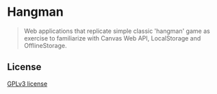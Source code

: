 # Hangman 

> Web applications that replicate simple classic 'hangman' game as exercise to familiarize with Canvas Web API, LocalStorage and OfflineStorage.

## License

[GPLv3 license](http://www.gnu.org/licenses/gpl-3.0.txt)
